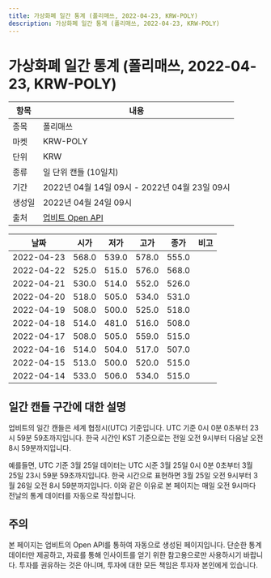 ```yaml
---
title: 가상화폐 일간 통계 (폴리매쓰, 2022-04-23, KRW-POLY)
description: 가상화폐 일간 통계 (폴리매쓰, 2022-04-23, KRW-POLY)
---
```



가상화폐 일간 통계 (폴리매쓰, 2022-04-23, KRW-POLY)
===

|항목|내용|
|--|--|
|종목|폴리매쓰|
|마켓|KRW-POLY|
|단위|KRW|
|종류|일 단위 캔들 (10일치)|
|기간|2022년 04월 14일 09시 - 2022년 04월 23일 09시|
|생성일|2022년 04월 24일 09시|
|출처|[업비트 Open API](https://docs.upbit.com)|


|날짜|시가|저가|고가|종가|비고|
|--|--|--|--|--|--|
|2022-04-23|568.0|539.0|578.0|555.0|    |
|2022-04-22|525.0|515.0|576.0|568.0|    |
|2022-04-21|530.0|514.0|552.0|526.0|    |
|2022-04-20|518.0|505.0|534.0|531.0|    |
|2022-04-19|508.0|500.0|525.0|518.0|    |
|2022-04-18|514.0|481.0|516.0|508.0|    |
|2022-04-17|508.0|505.0|559.0|515.0|    |
|2022-04-16|514.0|504.0|517.0|507.0|    |
|2022-04-15|513.0|500.0|520.0|515.0|    |
|2022-04-14|533.0|506.0|534.0|515.0|    |


일간 캔들 구간에 대한 설명
---


업비트의 일간 캔들은 세계 협정시(UTC) 기준입니다. 
UTC 기준 0시 0분 0초부터 23시 59분 59초까지입니다. 
한국 시간인 KST 기준으로는 전일 오전 9시부터 다음날 오전 8시 59분까지입니다. 


예를들면, UTC 기준 3월 25일 데이터는 UTC 시준 3월 25일 0시 0분 0초부터 3월 25일 23시 59분 59초까지입니다. 
한국 시간으로 표현하면 3월 25일 오전 9시부터 3월 26일 오전 8시 59분까지입니다. 
이와 같은 이유로 본 페이지는 매일 오전 9시마다 전날의 통계 데이터를 자동으로 작성합니다. 


주의
---


본 페이지는 업비트의 Open API를 통하여 자동으로 생성된 페이지입니다. 
단순한 통계 데이터만 제공하고, 자료를 통해 인사이트를 얻기 위한 참고용으로만 사용하시기 바랍니다. 
투자를 권유하는 것은 아니며, 투자에 대한 모든 책임은 투자자 본인에게 있습니다. 
